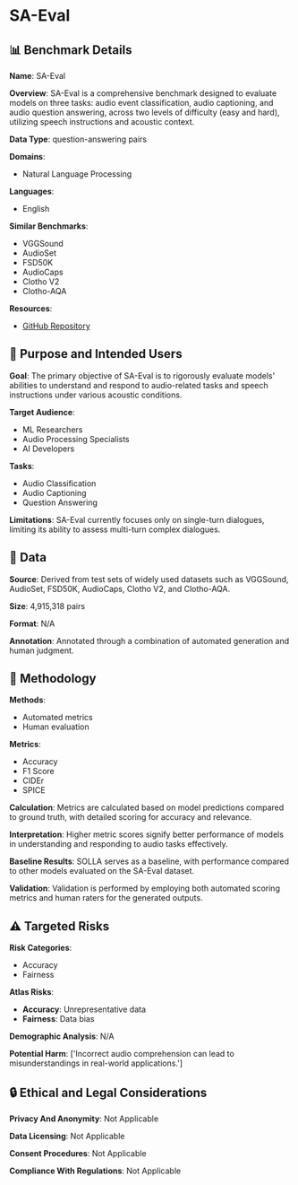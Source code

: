 # SA-Eval

## 📊 Benchmark Details

**Name**: SA-Eval

**Overview**: SA-Eval is a comprehensive benchmark designed to evaluate models on three tasks: audio event classification, audio captioning, and audio question answering, across two levels of difficulty (easy and hard), utilizing speech instructions and acoustic context.

**Data Type**: question-answering pairs

**Domains**:
- Natural Language Processing

**Languages**:
- English

**Similar Benchmarks**:
- VGGSound
- AudioSet
- FSD50K
- AudioCaps
- Clotho V2
- Clotho-AQA

**Resources**:
- [GitHub Repository](https://github.com/amphionspace/SA-Eval)

## 🎯 Purpose and Intended Users

**Goal**: The primary objective of SA-Eval is to rigorously evaluate models' abilities to understand and respond to audio-related tasks and speech instructions under various acoustic conditions.

**Target Audience**:
- ML Researchers
- Audio Processing Specialists
- AI Developers

**Tasks**:
- Audio Classification
- Audio Captioning
- Question Answering

**Limitations**: SA-Eval currently focuses only on single-turn dialogues, limiting its ability to assess multi-turn complex dialogues.

## 💾 Data

**Source**: Derived from test sets of widely used datasets such as VGGSound, AudioSet, FSD50K, AudioCaps, Clotho V2, and Clotho-AQA.

**Size**: 4,915,318 pairs

**Format**: N/A

**Annotation**: Annotated through a combination of automated generation and human judgment.

## 🔬 Methodology

**Methods**:
- Automated metrics
- Human evaluation

**Metrics**:
- Accuracy
- F1 Score
- CIDEr
- SPICE

**Calculation**: Metrics are calculated based on model predictions compared to ground truth, with detailed scoring for accuracy and relevance.

**Interpretation**: Higher metric scores signify better performance of models in understanding and responding to audio tasks effectively.

**Baseline Results**: SOLLA serves as a baseline, with performance compared to other models evaluated on the SA-Eval dataset.

**Validation**: Validation is performed by employing both automated scoring metrics and human raters for the generated outputs.

## ⚠️ Targeted Risks

**Risk Categories**:
- Accuracy
- Fairness

**Atlas Risks**:
- **Accuracy**: Unrepresentative data
- **Fairness**: Data bias

**Demographic Analysis**: N/A

**Potential Harm**: ['Incorrect audio comprehension can lead to misunderstandings in real-world applications.']

## 🔒 Ethical and Legal Considerations

**Privacy And Anonymity**: Not Applicable

**Data Licensing**: Not Applicable

**Consent Procedures**: Not Applicable

**Compliance With Regulations**: Not Applicable
